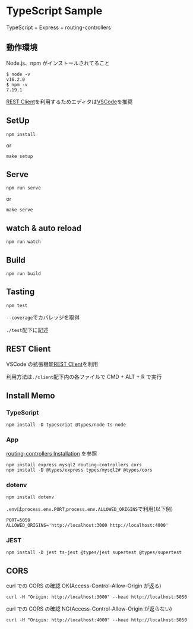 # TypeScript Sample

TypeScript + Express + routing-controllers

## 動作環境

Node.js、npm がインストールされてること

```
$ node -v
v16.2.0
$ npm -v
7.19.1
```

[REST Client](https://marketplace.visualstudio.com/items?itemName=humao.rest-client)を利用するためエディタは[VSCode](https://azure.microsoft.com/ja-jp/products/visual-studio-code/)を推奨

## SetUp

```
npm install
```

or

```
make setup
```

## Serve

```
npm run serve
```

or

```
make serve
```

## watch & auto reload

```
npm run watch
```

## Build

```
npm run build
```

## Tasting

```
npm test
```

`--coverage`でカバレッジを取得

`./test`配下に記述

## REST Client

VSCode の拡張機能[REST Client](https://marketplace.visualstudio.com/items?itemName=humao.rest-client)を利用

利用方法は`./client`配下内の各ファイルで CMD + ALT + R で実行

## Install Memo

### TypeScript

```
npm install -D typescript @types/node ts-node
```

### App

[routing-controllers Installation](https://github.com/typestack/routing-controllers) を参照

```
npm install express mysql2 routing-controllers cors
npm install -D @types/express types/mysql2# @types/cors
```

### dotenv

```
npm install dotenv
```

`.env`は`process.env.PORT`,`process.env.ALLOWED_ORIGINS`で利用(以下例)

```
PORT=5050
ALLOWED_ORIGINS='http://localhost:3000 http://localhost:4000'
```

### JEST

```
npm install -D jest ts-jest @types/jest supertest @types/supertest
```

## CORS

curl での CORS の確認 OK(Access-Control-Allow-Origin が返る)

```
curl -H "Origin: http://localhost:3000" --head http://localhost:5050
```

curl での CORS の確認 NG(Access-Control-Allow-Origin が返らない)

```
curl -H "Origin: http://localhost:4000" --head http://localhost:5050
```
